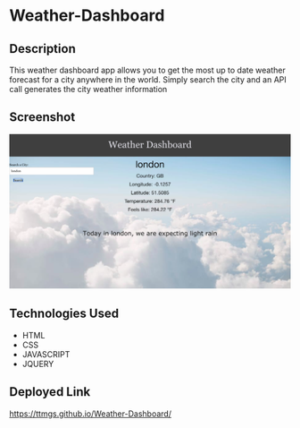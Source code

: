 # Weather-Dashboard

## Description
This weather dashboard app allows you to get the most up to date weather forecast for a city anywhere in the world. Simply search the city and an API call generates the city weather information

## Screenshot
![Screen shot of deployed application](/screenshot.png?raw=true "Optional Title")


## Technologies Used
- HTML
- CSS
- JAVASCRIPT
- JQUERY


## Deployed Link
https://ttmgs.github.io/Weather-Dashboard/
